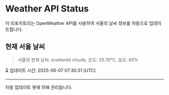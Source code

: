
# Weather API Status

이 리포지토리는 OpenWeather API를 사용하여 서울의 날씨 정보를 자동으로 업데이트합니다.

## 현재 서울 날씨
> 서울의 현재 날씨: scattered clouds, 온도: 25.76°C, 습도: 65%

⏳ 업데이트 시간: 2025-06-07 07:30:31 (UTC)

---
자동 업데이트 봇에 의해 관리됩니다.
